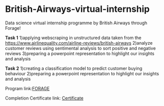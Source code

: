 # British-Airways-virtual-internship
Data science virtual internship programme by British Airways through Forage!

**Task 1**
1)applying webscraping in unstructured data taken from the https://www.airlinequality.com/airline-reviews/british-airways
2)analyze customer reviews using sentimental analysis to sort positive and negative reviews
3)preparing a powerpoint representation to highlight our insights and analysis

**Task 2**
1)creating a classification model to predict customer buying behaviour
2)preparing a powerpoint representation to highlight our insights and analysis


Program link:[FORAGE](https://www.theforage.com/virtual-internships/prototype/NjynCWzGSaWXQCxSX/Data-Science?ref=87jnjsrQEx6guHcaq)

Completion Certificate link: [Certificate](https://pdf.ac/225cms)
